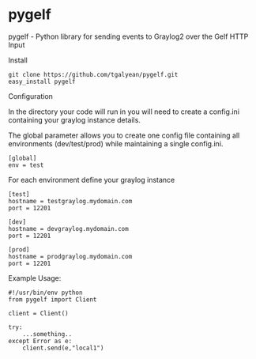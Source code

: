 pygelf 
======
pygelf - Python library for sending events to Graylog2 over the Gelf HTTP Input


Install
```
git clone https://github.com/tgalyean/pygelf.git
easy_install pygelf
```

Configuration

In the directory your code will run in you will need to create a config.ini containing your graylog instance details.

The global parameter allows you to create one config file containing all environments (dev/test/prod) while maintaining a single config.ini.
```
[global]
env = test
```
For each environment define your graylog instance
```
[test]
hostname = testgraylog.mydomain.com
port = 12201

[dev] 
hostname = devgraylog.mydomain.com
port = 12201

[prod]
hostname = prodgraylog.mydomain.com
port = 12201
```

Example Usage:
```
#!/usr/bin/env python
from pygelf import Client

client = Client()

try:
    ...something..
except Error as e:
    client.send(e,"local1")
```

